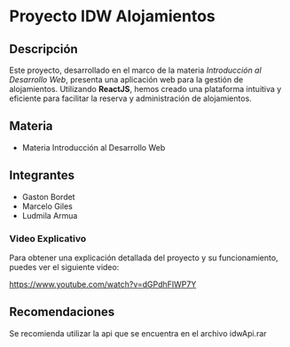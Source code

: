 # Proyecto IDW Alojamientos

## Descripción
Este proyecto, desarrollado en el marco de la materia *Introducción al Desarrollo Web*, presenta una aplicación web para la gestión de alojamientos. Utilizando **ReactJS**, hemos creado una plataforma intuitiva y eficiente para facilitar la reserva y administración de alojamientos.

## Materia
* Materia Introducción al Desarrollo Web

## Integrantes
* Gaston Bordet
* Marcelo Giles
* Ludmila Armua

### Video Explicativo
Para obtener una explicación detallada del proyecto y su funcionamiento, puedes ver el siguiente video:

https://www.youtube.com/watch?v=dGPdhFIWP7Y

## Recomendaciones
Se recomienda utilizar la api que se encuentra en el archivo idwApi.rar
